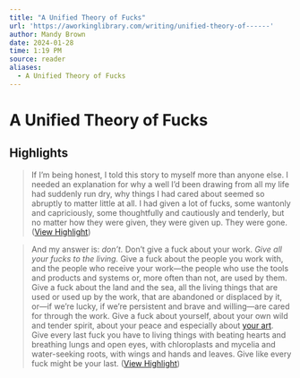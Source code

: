 ```yaml
---
title: "A Unified Theory of Fucks"
url: 'https://aworkinglibrary.com/writing/unified-theory-of------'
author: Mandy Brown
date: 2024-01-28
time: 1:19 PM
source: reader
aliases:
  - A Unified Theory of Fucks
---
```

# A Unified Theory of Fucks

## Highlights
> If I’m being honest, I told this story to myself more than anyone else. I needed an explanation for why a well I’d been drawing from all my life had suddenly run dry, why things I had cared about seemed so abruptly to matter little at all. I had given a lot of fucks, some wantonly and capriciously, some thoughtfully and cautiously and tenderly, but no matter how they were given, they were given up. They were gone. ([View Highlight](https://read.readwise.io/read/01hn835gcq1sfsxzr0ds9tt1q9))

> And my answer is: *don’t.* Don’t give a fuck about your work. *Give all your fucks to the living.* Give a fuck about the people you work with, and the people who receive your work—the people who use the tools and products and systems or, more often than not, are used by them. Give a fuck about the land and the sea, all the living things that are used or used up by the work, that are abandoned or displaced by it, or—if we’re lucky, if we’re persistent and brave and willing—are cared for through the work. Give a fuck about yourself, about your own wild and tender spirit, about your peace and especially about [your art](https://everythingchanges.us/blog/energy-makes-time/). Give every last fuck you have to living things with beating hearts and breathing lungs and open eyes, with chloroplasts and mycelia and water-seeking roots, with wings and hands and leaves. Give like every fuck might be your last. ([View Highlight](https://read.readwise.io/read/01hn837ss6ngt0w68mxj4s0xyn))